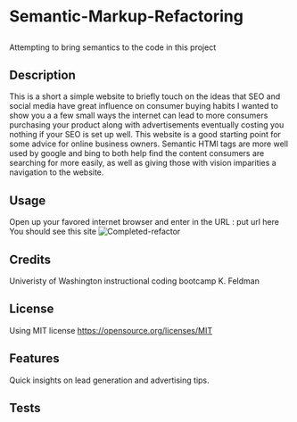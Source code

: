 # Semantic-Markup-Refactoring
## 
Attempting to bring semantics to the code in this project
## Description

This is a short a simple website to briefly touch on the ideas that SEO and social media have great influence on consumer buying habits
I wanted to show you a a few small ways the internet can lead to more consumers purchasing your product along with advertisements eventually costing you nothing if your SEO is set up well.
This website is a good starting point for some advice for online business owners.
Semantic HTMl tags are more well used by google and bing to both help find the content consumers are searching for more easily, as well as giving those with vision imparities a navigation to the website.

## Usage

Open up your favored internet browser and enter in the URL : put url here
You should see this site
![Completed-refactor](assetsimagesScreenshot%202022-09-26%20232615png)

## Credits

Univeristy of Washington instructional coding bootcamp 
K. Feldman

## License

Using MIT license 
https://opensource.org/licenses/MIT

## Features

Quick insights on lead generation and advertising tips.

## Tests




